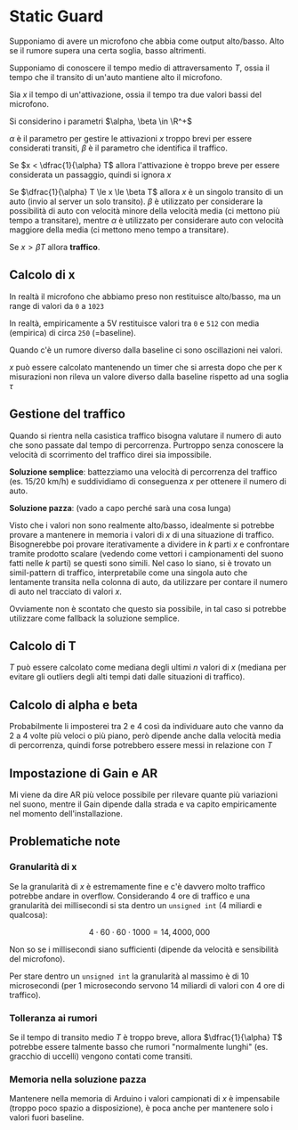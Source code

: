 # Static Guard

Supponiamo di avere un microfono che abbia come output alto/basso. Alto se il rumore supera una certa soglia, basso altrimenti.

Supponiamo di conoscere il tempo medio di attraversamento $T$, ossia il tempo che il transito di un'auto mantiene alto il microfono.

Sia $x$ il tempo di un'attivazione, ossia il tempo tra due valori bassi del microfono.

Si considerino i parametri $\alpha, \beta \in \R^+$

$\alpha$ è il parametro per gestire le attivazioni $x$ troppo brevi per essere considerati transiti, $\beta$ è il parametro che identifica il traffico.

Se $x < \dfrac{1}{\alpha} T$ allora l'attivazione è troppo breve per essere considerata un passaggio, quindi si ignora $x$

Se $\dfrac{1}{\alpha} T \le x \le \beta T$ allora $x$ è un singolo transito di un auto (invio al server un solo transito). $\beta$ è utilizzato per considerare la possibilità di auto con velocità minore della velocità media (ci mettono più tempo a transitare), mentre $\alpha$ è utilizzato per considerare auto con velocità maggiore della media (ci mettono meno tempo a transitare).

Se $x > \beta T$ allora **traffico**.


## Calcolo di x

In realtà il microfono che abbiamo preso non restituisce alto/basso, ma un range di valori da `0` a `1023`

In realtà, empiricamente a 5V restituisce valori tra `0` e `512` con media (empirica) di circa `250` (=baseline).

Quando c'è un rumore diverso dalla baseline ci sono oscillazioni nei valori.

$x$ può essere calcolato mantenendo un timer che si arresta dopo che per `K` misurazioni non rileva un valore diverso dalla baseline rispetto ad una soglia $\tau$



## Gestione del traffico

Quando si rientra nella casistica traffico bisogna valutare il numero di auto che sono passate dal tempo di percorrenza. Purtroppo senza conoscere la velocità di scorrimento del traffico direi sia impossibile.

**Soluzione semplice**: battezziamo una velocità di percorrenza del traffico (es. 15/20 km/h) e suddividiamo di conseguenza $x$ per ottenere il numero di auto.

**Soluzione pazza**: (vado a capo perché sarà una cosa lunga)

Visto che i valori non sono realmente alto/basso, idealmente si potrebbe provare a mantenere in memoria i valori di $x$ di una situazione di traffico. Bisognerebbe poi provare iterativamente a dividere in $k$ parti $x$ e confrontare tramite prodotto scalare (vedendo come vettori i campionamenti del suono fatti nelle $k$ parti) se questi sono simili. Nel caso lo siano, si è trovato un simil-pattern di traffico, interpretabile come una singola auto che lentamente transita nella colonna di auto, da utilizzare per contare il numero di auto nel tracciato di valori $x$.

Ovviamente non è scontato che questo sia possibile, in tal caso si potrebbe utilizzare come fallback la soluzione semplice.



## Calcolo di T

$T$ può essere calcolato come mediana degli ultimi $n$ valori di $x$ (mediana per evitare gli outliers degli alti tempi dati dalle situazioni di traffico).


## Calcolo di alpha e beta

Probabilmente li imposterei tra 2 e 4 così da individuare auto che vanno da 2 a 4 volte più veloci o più piano, però dipende anche dalla velocità media di percorrenza, quindi forse potrebbero essere messi in relazione con $T$


## Impostazione di Gain e AR

Mi viene da dire AR più veloce possibile per rilevare quante più variazioni nel suono, mentre il Gain dipende dalla strada e va capito empiricamente nel momento dell'installazione.



## Problematiche note

### Granularità di x

Se la granularità di $x$ è estremamente fine e c'è davvero molto traffico potrebbe andare in overflow. Considerando 4 ore di traffico e una granularità dei millisecondi si sta dentro un `unsigned int` (4 miliardi e qualcosa):

$$
4 \cdot 60 \cdot 60 \cdot 1000 = 14,4000,000
$$

Non so se i millisecondi siano sufficienti (dipende da velocità e sensibilità del microfono).

Per stare dentro un `unsigned int` la granularità al massimo è di 10 microsecondi (per 1 microsecondo servono 14 miliardi di valori con 4 ore di traffico).

### Tolleranza ai rumori

Se il tempo di transito medio $T$ è troppo breve, allora $\dfrac{1}{\alpha} T$ potrebbe essere talmente basso che rumori "normalmente lunghi" (es. gracchio di uccelli) vengono contati come transiti.

### Memoria nella soluzione pazza

Mantenere nella memoria di Arduino i valori campionati di $x$ è impensabile (troppo poco spazio a disposizione), è poca anche per mantenere solo i valori fuori baseline. 


















































